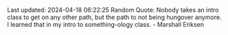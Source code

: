 Last updated: 2024-04-18 06:22:25
Random Quote: Nobody takes an intro class to get on any other path, but the path to not being hungover anymore. I learned that in my intro to something-ology class. - Marshall Eriksen